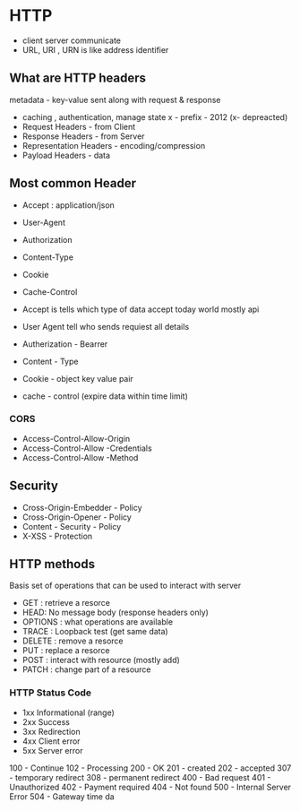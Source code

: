 # HTTP
- client server communicate
- URL, URI , URN  is like address identifier 

## What are HTTP headers
metadata - key-value sent along with request & response
- caching , authentication, manage state x - prefix - 2012 (x- depreacted)
- Request Headers - from Client
- Response Headers - from Server
- Representation Headers - encoding/compression
- Payload Headers - data


## Most common Header
- Accept : application/json
- User-Agent
- Authorization
- Content-Type
- Cookie
- Cache-Control

- Accept is tells which type of data accept today world mostly api
- User Agent tell who sends requiest all details
- Autherization - Bearrer
- Content - Type
- Cookie - object key value pair
- cache - control (expire data within time limit)

### CORS
- Access-Control-Allow-Origin
- Access-Control-Allow -Credentials
- Access-Control-Allow -Method

## Security
- Cross-Origin-Embedder - Policy
- Cross-Origin-Opener - Policy
- Content - Security - Policy
- X-XSS - Protection

## HTTP methods
Basis set of operations that can be used to interact with server
- GET : retrieve a resorce
- HEAD: No message body (response headers only)
- OPTIONS : what operations are available
- TRACE : Loopback test (get same data)
- DELETE : remove a resorce
- PUT : replace a resorce
- POST : interact with resource (mostly add)
- PATCH : change part of a resource

### HTTP Status Code
- 1xx Informational (range)
- 2xx Success
- 3xx Redirection
- 4xx Client error
- 5xx Server error

100 - Continue 
102 - Processing
200 - OK
201 - created
202 - accepted
307 - temporary redirect
308 - permanent redirect
400 - Bad request
401 - Unauthorized
402 - Payment required
404 - Not found
500 - Internal Server Error
504 - Gateway time da

